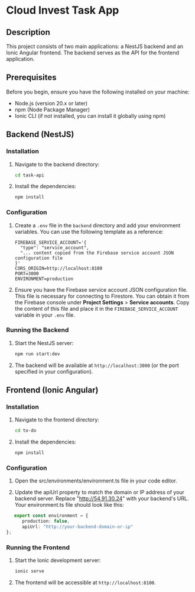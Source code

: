 # Cloud Invest Task App

## Description

This project consists of two main applications: a NestJS backend and an Ionic Angular frontend. The backend serves as the API for the frontend application.

## Prerequisites

Before you begin, ensure you have the following installed on your machine:

- Node.js (version 20.x or later)
- npm (Node Package Manager)
- Ionic CLI (if not installed, you can install it globally using npm)

## Backend (NestJS)

### Installation

1. Navigate to the backend directory:

   ```bash
   cd task-api
   ```

2. Install the dependencies:

   ```bash
   npm install
   ```

### Configuration

1. Create a `.env` file in the `backend` directory and add your environment variables. You can use the following template as a reference:

   ```plaintext
   FIREBASE_SERVICE_ACCOUNT='{
     "type": "service_account",
     "... content copied from the Firebase service account JSON configuration file
   }'
   CORS_ORIGIN=http://localhost:8100
   PORT=3000
   ENVIRONMENT=production
   ```

2. Ensure you have the Firebase service account JSON configuration file. This file is necessary for connecting to Firestore. You can obtain it from the Firebase console under **Project Settings** > **Service accounts**. Copy the content of this file and place it in the `FIREBASE_SERVICE_ACCOUNT` variable in your `.env` file.

### Running the Backend

1. Start the NestJS server:

   ```bash
   npm run start:dev
   ```

2. The backend will be available at `http://localhost:3000` (or the port specified in your configuration).

## Frontend (Ionic Angular)

### Installation

1. Navigate to the frontend directory:

   ```bash
   cd to-do
   ```

2. Install the dependencies:

   ```bash
   npm install
   ```

### Configuration

1. Open the src/environments/environment.ts file in your code editor.

2. Update the apiUrl property to match the domain or IP address of your backend server. Replace "http://54.91.30.24" with your backend's URL. Your environment.ts file should look like this:


```typescript
   export const environment = {
      production: false,
      apiUrl: "http://your-backend-domain-or-ip"
};
   ```


### Running the Frontend

1. Start the Ionic development server:

   ```bash
   ionic serve
   ```

2. The frontend will be accessible at `http://localhost:8100`.
